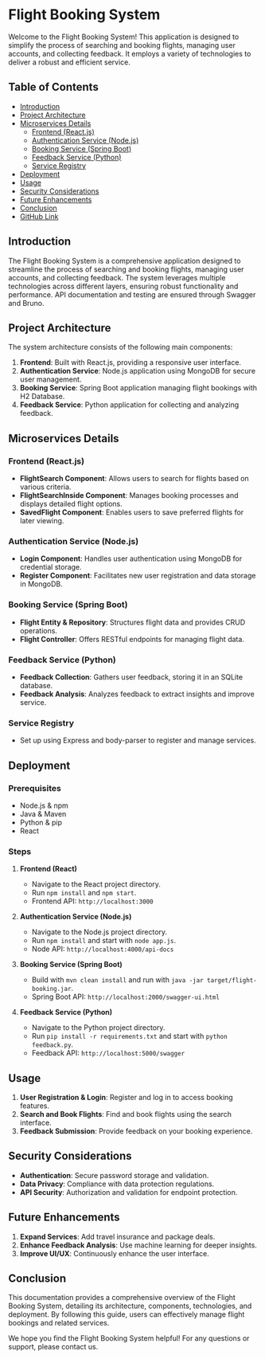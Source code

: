 # Flight Booking System

Welcome to the Flight Booking System! This application is designed to simplify the process of searching and booking flights, managing user accounts, and collecting feedback. It employs a variety of technologies to deliver a robust and efficient service.

## Table of Contents

- [Introduction](#introduction)
- [Project Architecture](#project-architecture)
- [Microservices Details](#microservices-details)
  - [Frontend (React.js)](#frontend-reactjs)
  - [Authentication Service (Node.js)](#authentication-service-nodejs)
  - [Booking Service (Spring Boot)](#booking-service-spring-boot)
  - [Feedback Service (Python)](#feedback-service-python)
  - [Service Registry](#service-registry)
- [Deployment](#deployment)
- [Usage](#usage)
- [Security Considerations](#security-considerations)
- [Future Enhancements](#future-enhancements)
- [Conclusion](#conclusion)
- [GitHub Link](#github-link)

## Introduction

The Flight Booking System is a comprehensive application designed to streamline the process of searching and booking flights, managing user accounts, and collecting feedback. The system leverages multiple technologies across different layers, ensuring robust functionality and performance. API documentation and testing are ensured through Swagger and Bruno.

## Project Architecture

The system architecture consists of the following main components:

1. **Frontend**: Built with React.js, providing a responsive user interface.
2. **Authentication Service**: Node.js application using MongoDB for secure user management.
3. **Booking Service**: Spring Boot application managing flight bookings with H2 Database.
4. **Feedback Service**: Python application for collecting and analyzing feedback.

## Microservices Details

### Frontend (React.js)

- **FlightSearch Component**: Allows users to search for flights based on various criteria.
- **FlightSearchInside Component**: Manages booking processes and displays detailed flight options.
- **SavedFlight Component**: Enables users to save preferred flights for later viewing.

### Authentication Service (Node.js)

- **Login Component**: Handles user authentication using MongoDB for credential storage.
- **Register Component**: Facilitates new user registration and data storage in MongoDB.

### Booking Service (Spring Boot)

- **Flight Entity & Repository**: Structures flight data and provides CRUD operations.
- **Flight Controller**: Offers RESTful endpoints for managing flight data.

### Feedback Service (Python)

- **Feedback Collection**: Gathers user feedback, storing it in an SQLite database.
- **Feedback Analysis**: Analyzes feedback to extract insights and improve service.

### Service Registry

- Set up using Express and body-parser to register and manage services.

## Deployment

### Prerequisites

- Node.js & npm
- Java & Maven
- Python & pip
- React

### Steps

1. **Frontend (React)**
   - Navigate to the React project directory.
   - Run `npm install` and `npm start`.
   - Frontend API: `http://localhost:3000`

2. **Authentication Service (Node.js)**
   - Navigate to the Node.js project directory.
   - Run `npm install` and start with `node app.js`.
   - Node API: `http://localhost:4000/api-docs`

3. **Booking Service (Spring Boot)**
   - Build with `mvn clean install` and run with `java -jar target/flight-booking.jar`.
   - Spring Boot API: `http://localhost:2000/swagger-ui.html`

4. **Feedback Service (Python)**
   - Navigate to the Python project directory.
   - Run `pip install -r requirements.txt` and start with `python feedback.py`.
   - Feedback API: `http://localhost:5000/swagger`

## Usage

1. **User Registration & Login**: Register and log in to access booking features.
2. **Search and Book Flights**: Find and book flights using the search interface.
3. **Feedback Submission**: Provide feedback on your booking experience.

## Security Considerations

- **Authentication**: Secure password storage and validation.
- **Data Privacy**: Compliance with data protection regulations.
- **API Security**: Authorization and validation for endpoint protection.

## Future Enhancements

1. **Expand Services**: Add travel insurance and package deals.
2. **Enhance Feedback Analysis**: Use machine learning for deeper insights.
3. **Improve UI/UX**: Continuously enhance the user interface.

## Conclusion

This documentation provides a comprehensive overview of the Flight Booking System, detailing its architecture, components, technologies, and deployment. By following this guide, users can effectively manage flight bookings and related services.


We hope you find the Flight Booking System helpful! For any questions or support, please contact us.
